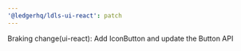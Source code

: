 ```yaml
---
'@ledgerhq/ldls-ui-react': patch
---
```


Braking change(ui-react): Add IconButton and update the Button API
